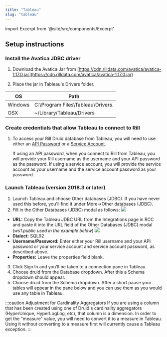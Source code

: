 ```yaml
---
title: "Tableau"
slug: "tableau"
---
```

import Excerpt from '@site/src/components/Excerpt'

<Excerpt text="Integrating Rill with Tableau"/>

## Setup instructions

### Install the Avatica JDBC driver

1. Download the Avatica Jar from [https://cdn.rilldata.com/avatica/avatica-1.17.0.jar](https://cdn.rilldata.com/avatica/avatica-1.17.0.jar)

2. Place the jar in Tableau's Drivers folder. 

| OS | Path |
|---|---|
| Windows | C:\\Program Files\\Tableau\\Drivers. |
| OSX | ~/Library/Tableau/Drivers |

### Create credentials that allow Tableau to connect to Rill
1. To access your Rill Druid database from Tableau, you will need to use either an [API Password](/api-password) or a [Service Account](/service-accounts). 

   If using an API password, when you connect to Rill from Tableau, you will provide your Rill username as the username and your API password as the password. If using a service account, you will provide the service account as your username and the service account password as your password.

### Launch Tableau (version 2018.3 or later)
1. Launch Tableau and choose Other databases (JDBC). If you have never used this before, you'll find it under More->Other databases (JDBC).
2. Fill in the Other Databases (JDBC) modal as follows: 
![](https://images.contentful.com/ve6smfzbifwz/HfMHwXwK8cSkWuViGyCKk/5a849c728cd54b5cbcf23ee2b2c8691d/9a83bff-tableau.png)
  * **URL:** Copy the Tableau JDBC URL from the Integrations page in RCC and paste it into the URL field of the Other Databases (JDBC) modal (*ws1.public used in the example below*) 
![](https://images.contentful.com/ve6smfzbifwz/7z6ezdn9IGyP2jFINgsSFY/aebfaf1560042acd9410129c6105b9de/69659a3-Screen_Shot_2021-07-01_at_11.14.51_AM.png)
  * **Dialect:** SQL92
  * **Username/Password:** Enter either your Rill username and your API password or your service account and service account password, as described above.  
  * **Properties:** Leave the properties field blank.
 3. Click Sign In and you'll be taken to a connection pane in Tableau.
 4. Choose druid from the Database dropdown. After this a Schema dropdown should appear.
 5. Choose druid from the Schema dropdown. After a short pause your tables will appear in the pane below and you can use them as you would use any table in Tableau.

:::caution Adjustment for Cardinality Aggregators
If you are using a column that has been created using one of Druid's cardinality aggregators (HyperUnique, HyperLogLog, etc), that column is a dimension. In order to get the "measure" value, you will need to convert it to a measure in Tableau. Using it without converting to a measure first will currently cause a Tableau exception.
:::
